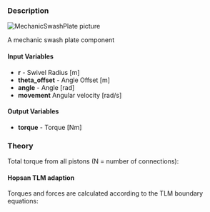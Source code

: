 ### Description
![MechanicSwashPlate picture](svg/swashplate.svg)

A mechanic swash plate component

#### Input Variables
* **r** - Swivel Radius [m]
* **theta_offset** - Angle Offset [m]
* **angle** - Angle [rad]
* **movement** Angular velocity [rad/s]

#### Output Variables
* **torque** - Torque [Nm]

### Theory
Total torque from all pistons (N = number of connections):
<!---EQUATION T_1 = \displaystyle\sum_{i=1}^N \left(p_{1,i}\tan(angle)r\cos(-\theta_2-\theta_{offset}-2\pi\dfrac{i}{N}\right)--->

#### Hopsan TLM adaption
Torques and forces are calculated according to the TLM boundary equations:
<!---EQUATION F_{1,i} = c_{1,i} + Z_{c1,i}v_{1,i},\quad i=1,...,N --->

